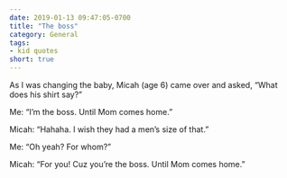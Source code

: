```yaml
---
date: 2019-01-13 09:47:05-0700
title: "The boss"
category: General
tags:
- kid quotes
short: true
---
```


As I was changing the baby, Micah (age 6) came over and asked, “What does his shirt say?”

Me: “I’m the boss. Until Mom comes home.”

Micah: “Hahaha. I wish they had a men’s size of that.”

Me: “Oh yeah? For whom?”

Micah: “For you! Cuz you’re the boss. Until Mom comes home.”
